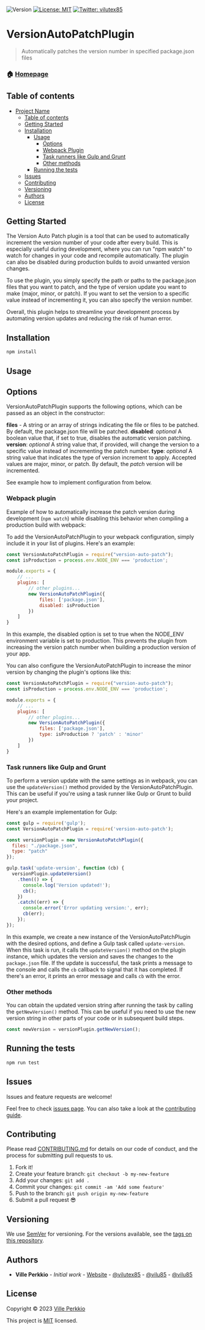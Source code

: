 ![Version](https://img.shields.io/badge/version-1.0.0-blue.svg?cacheSeconds=2592000)
[![License: MIT](https://img.shields.io/badge/License-MIT-yellow.svg)](#)
[![Twitter: vilutex85](https://img.shields.io/twitter/follow/vilutex85.svg?style=social)](https://twitter.com/vilutex85)
# VersionAutoPatchPlugin

> Automatically patches the version number in specified package.json files

### 🏠 [Homepage](https://github.com/vilu85/version-auto-patch)

## Table of contents

- [Project Name](#version-auto-patch)
  - [Table of contents](#table-of-contents)
  - [Getting Started](#getting-started)
  - [Installation](#installation)
  	- [Usage](#usage)
		- [Options](#options)
		- [Webpack Plugin](#webpack-plugin)
		- [Task runners like Gulp and Grunt](#task-runners-like-gulp-and-grunt)
		- [Other methods](#other-methods)
    - [Running the tests](#running-the-tests)
  - [Issues](#issues)
  - [Contributing](#contributing)
  - [Versioning](#versioning)
  - [Authors](#authors)
  - [License](#license)

## Getting Started

The Version Auto Patch plugin is a tool that can be used to automatically increment the version number of your code after every build. This is especially useful during development, where you can run "npm watch" to watch for changes in your code and recompile automatically. The plugin can also be disabled during production builds to avoid unwanted version changes.

To use the plugin, you simply specify the path or paths to the package.json files that you want to patch, and the type of version update you want to make (major, minor, or patch). If you want to set the version to a specific value instead of incrementing it, you can also specify the version number.

Overall, this plugin helps to streamline your development process by automating version updates and reducing the risk of human error.

## Installation

```sh
npm install
```
## Usage

## Options

VersionAutoPatchPlugin supports the following options, which can be passed as an object in the constructor:

**files**	-	A string or an array of strings indicating the file or files to be patched. By default, the package.json file will be patched.
**disabled**: 	*optional*	A boolean value that, if set to true, disables the automatic version patching.
**version**: 	*optional*	A string value that, if provided, will change the version to a specific value instead of incrementing the patch number.
**type**: 	*optional*	A string value that indicates the type of version increment to apply. Accepted values are major, minor, or patch. By default, the *patch* version will be incremented.

See example how to implement configuration from below.

### Webpack plugin ###

Example of how to automatically increase the patch version during development (`npm watch`) while disabling this behavior when compiling a production build with webpack:

To add the VersionAutoPatchPlugin to your webpack configuration, simply include it in your list of plugins. Here's an example:

```javascript
const VersionAutoPatchPlugin = require("version-auto-patch");
const isProduction = process.env.NODE_ENV === 'production';

module.exports = {
	// ...
	plugins: [
		// other plugins...
		new VersionAutoPatchPlugin({
			files: ['package.json'],
			disabled: isProduction
		})
	]
}
```

In this example, the disabled option is set to true when the NODE_ENV environment variable is set to production. This prevents the plugin from increasing the version patch number when building a production version of your app.

You can also configure the VersionAutoPatchPlugin to increase the minor version by changing the plugin's options like this:

```javascript
const VersionAutoPatchPlugin = require("version-auto-patch");
const isProduction = process.env.NODE_ENV === 'production';

module.exports = {
	// ...
	plugins: [
		// other plugins...
		new VersionAutoPatchPlugin({
			files: ['package.json'],
			type: isProduction ? 'patch' : 'minor'
		})
	]
}
```

### Task runners like Gulp and Grunt ###

To perform a version update with the same settings as in webpack, you can use the `updateVersion()` method provided by the VersionAutoPatchPlugin. This can be useful if you're using a task runner like Gulp or Grunt to build your project.

Here's an example implementation for Gulp:

```javascript
const gulp = require('gulp');
const VersionAutoPatchPlugin = require('version-auto-patch');

const versionPlugin = new VersionAutoPatchPlugin({
  files: "./package.json",
  type: "patch"
});

gulp.task('update-version', function (cb) {
  versionPlugin.updateVersion()
	.then(() => {
	  console.log('Version updated!');
	  cb();
	})
	.catch((err) => {
	  console.error('Error updating version:', err);
	  cb(err);
	});
});

```

In this example, we create a new instance of the VersionAutoPatchPlugin with the desired options, and define a Gulp task called `update-version`. When this task is run, it calls the `updateVersion()` method on the plugin instance, which updates the version and saves the changes to the `package.json` file. If the update is successful, the task prints a message to the console and calls the `cb` callback to signal that it has completed. If there's an error, it prints an error message and calls `cb` with the error.

### Other methods ###

You can obtain the updated version string after running the task by calling the `getNewVersion()` method. This can be useful if you need to use the new version string in other parts of your code or in subsequent build steps.

```javascript
const newVersion = versionPlugin.getNewVersion();
```

## Running the tests

```sh
npm run test
```

## Issues

Issues and feature requests are welcome!

Feel free to check [issues page](https://github.com/vilu85/version-auto-patch/issues). You can also take a look at the [contributing guide](https://github.com/vilu85/version-auto-patch/blob/main/CONTRIBUTING.md).

## Contributing

Please read [CONTRIBUTING.md](https://github.com/vilu85/version-auto-patch/blob/main/CONTRIBUTING.md) for details on our code of conduct, and the process for submitting pull requests to us.

1.  Fork it!
2.  Create your feature branch: `git checkout -b my-new-feature`
3.  Add your changes: `git add .`
4.  Commit your changes: `git commit -am 'Add some feature'`
5.  Push to the branch: `git push origin my-new-feature`
6.  Submit a pull request :sunglasses:

## Versioning

We use [SemVer](http://semver.org/) for versioning. For the versions available, see the [tags on this repository](https://github.com/vilu85/version-auto-patch/tags).

## Authors

* **Ville Perkkio** - *Initial work* - [Website](https://github.com/vilu85) - [@vilutex85](https://twitter.com/vilutex85) - [@vilu85](https://github.com/vilu85) - [@vilu85](https://linkedin.com/in/vilu85)

## License

Copyright © 2023 [Ville Perkkio](https://github.com/vilu85)

This project is [MIT](https://opensource.org/license/mit/) licensed.
